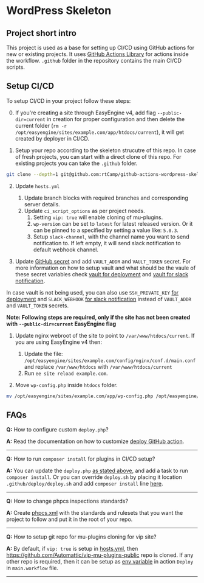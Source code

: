 # WordPress Skeleton
    
## Project short intro
This project is used as a base for setting up CI/CD using GitHub actions for new or existing projects. It uses [GitHub Actions Library](https://github.com/rtCamp/github-actions-library) for actions inside the workflow. `.github` folder in the repository contains the main CI/CD scripts.

## Setup CI/CD
To setup CI/CD in your project follow these steps:

0. If you're creating a site through EasyEngine v4, add flag `--public-dir=current` in creation for proper configuration and then delete the current folder (`rm -r /opt/easyengine/sites/example.com/app/htdocs/current`), it will get created by deployer in CI/CD.

1. Setup your repo according to the skeleton strucutre of this repo. In case of fresh projects, you can start with a direct clone of this repo. For existing projects you can take the `.github` folder.

```bash
git clone --depth=1 git@github.com:rtCamp/github-actions-wordpress-skeleton.git
```

2. Update `hosts.yml`
    1. Update branch blocks with required branches and corresponding server details.
    2. Update `ci_script_options` as per project needs.
        1. Setting `vip: true` will enable cloning of mu-plugins.
        2. `wp-version` can be set to `latest` for latest released version. Or it can be pinned to a specified by setting a value like: `5.0.3`.
        3. Setup `slack-channel`, with the channel name you want to send notification to. If left empty, it will send slack notification to default webhook channel.

3. Update [GitHub secret](https://developer.github.com/actions/creating-workflows/storing-secrets/) and add `VAULT_ADDR` and `VAULT_TOKEN` secret. For more information on how to setup vault and what should be the vaule of these secret variables check [vault for deployment](https://github.com/rtCamp/action-wordpress-deploy#vault) and [vault for slack notification](https://github.com/rtCamp/action-slack-notify#additional-vault-support).

In case vault is not being used, you can also use `SSH_PRIVATE_KEY` [for deployment](https://github.com/rtCamp/action-wordpress-deploy#installation) and `SLACK_WEBHOOK` [for slack notification](https://github.com/rtCamp/action-slack-notify#installation) instead of `VAULT_ADDR` and `VAULT_TOKEN` secrets.

**Note: Following steps are required, only if the site has not been created with `--public-dir=current` EasyEngine flag**

1. Update nginx webroot of the site to point to `/var/www/htdocs/current`. 
If you are using EasyEngine v4 then:
    1. Update the file: `/opt/easyengine/sites/example.com/config/nginx/conf.d/main.conf` and replace `/var/www/htdocs` with `/var/www/htdocs/current`
    2. Run `ee site reload example.com`.

2. Move `wp-config.php` inside `htdocs` folder.
```bash
mv /opt/easyengine/sites/example.com/app/wp-config.php /opt/easyengine/sites/example.com/app/htdocs/wp-config.php 
```

## FAQs

**Q:** How to configure custom `deploy.php`?

**A:** Read the documentation on how to customize [deploy GitHub action](https://github.com/rtCamp/action-wordpress-deploy#customize-the-action).

----

**Q:** How to run `composer install` for plugins in CI/CD setup?

**A:** You can update the `deploy.php` [as stated above](https://github.com/rtCamp/action-wordpress-deploy#customize-the-action), and add a task to run `composer install`. Or you can override `deploy.sh` by placing it location `.github/deploy/deploy.sh` and add `composer install` line [here](https://github.com/rtCamp/action-wordpress-deploy/blob/d07e406998515955b83fea87f7ed635647187489/deploy.sh#L85).

----

**Q:** How to change phpcs inspections standards?

**A:** Create [phpcs.xml](https://github.com/rtCamp/github-actions-wordpress-skeleton/blob/master/phpcs.xml) with the standards and rulesets that you want the project to follow and put it in the root of your repo.

----

**Q:** How to setup git repo for mu-plugins cloning for vip site?

**A:** By default, if `vip: true` is setup in [hosts.yml](https://github.com/rtCamp/github-actions-wordpress-skeleton/blob/c642c5076fe3ece90be9135e2e7373b8a77c0862/.github/hosts.yml#L43), then https://github.com/Automattic/vip-mu-plugins-public repo is cloned. If any other repo is required, then it can be setup as [env variable](https://github.com/rtCamp/action-wordpress-deploy#environment-variables) in action `Deploy` in `main.workflow` file. 

----

